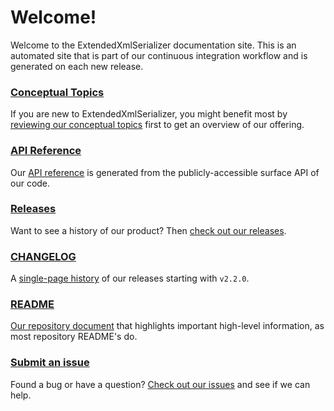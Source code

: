 # Welcome!

Welcome to the ExtendedXmlSerializer documentation site.  This is an automated site that is part of our continuous integration workflow and is generated on each new release.

### [Conceptual Topics](https://extendedxmlserializer.github.io/documentation/conceptual/)

If you are new to ExtendedXmlSerializer, you might benefit most by [reviewing our conceptual topics](/conceptual/) first to get an overview of our offering.

### [API Reference](https://extendedxmlserializer.github.io/documentation/reference/)

Our [API reference](/reference/) is generated from the publicly-accessible surface API of our code.

### [Releases](https://github.com/ExtendedXmlSerializer/home/releases)

Want to see a history of our product?  Then [check out our releases](https://github.com/ExtendedXmlSerializer/home/releases).

### [CHANGELOG](https://github.com/ExtendedXmlSerializer/home/blob/master/CHANGELOG.md)

A [single-page history](https://github.com/ExtendedXmlSerializer/home/blob/master/CHANGELOG.md) of our releases starting with `v2.2.0`.

### [README](https://github.com/ExtendedXmlSerializer/home/blob/master/README.md)

[Our repository document](https://github.com/ExtendedXmlSerializer/home/blob/master/README.md) that highlights important high-level information, as most repository README's do.

### [Submit an issue](https://github.com/ExtendedXmlSerializer/home/issues?q=is%3Aissue+is%3Aopen+sort%3Aupdated-desc)

Found a bug or have a question?  [Check out our issues](https://github.com/ExtendedXmlSerializer/home/issues?q=is%3Aissue+is%3Aopen+sort%3Aupdated-desc) and see if we can help.